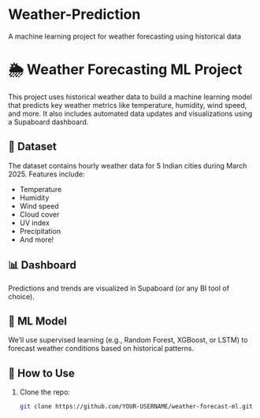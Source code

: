 # Weather-Prediction
A machine learning project for weather forecasting using historical data
# 🌦 Weather Forecasting ML Project

This project uses historical weather data to build a machine learning model that predicts key weather metrics like temperature, humidity, wind speed, and more. It also includes automated data updates and visualizations using a Supaboard dashboard.

## 📁 Dataset

The dataset contains hourly weather data for 5 Indian cities during March 2025. Features include:

- Temperature
- Humidity
- Wind speed
- Cloud cover
- UV index
- Precipitation
- And more!

## 📊 Dashboard

Predictions and trends are visualized in Supaboard (or any BI tool of choice).

## 🤖 ML Model

We’ll use supervised learning (e.g., Random Forest, XGBoost, or LSTM) to forecast weather conditions based on historical patterns.

## 📂 How to Use

1. Clone the repo:
   ```bash
   git clone https://github.com/YOUR-USERNAME/weather-forecast-ml.git
